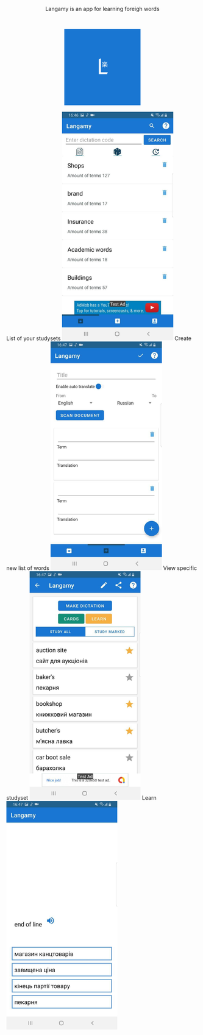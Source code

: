 <p align="center">
  Langamy is an app for learning foreigh words 
</p>
<br/>
<p align="center">
  <img src="/README/logo.png" width="200">
</p>
List of your studysets  
  
  <img src="/README/study_sets.jpg" height="600">
Create new list of words  
  
  <img src="/README/create.jpg" height="600">
View specific studyset  
  
  <img src="/README/study_set.jpg" height="600">
Learn
  
  <img src="/README/learn.jpg" height="600">
